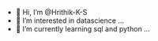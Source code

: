 - 👋 Hi, I’m @Hrithik-K-S
- 👀 I’m interested in datascience ...
- 🌱 I’m currently learning sql and python ...


<!---
Hrithik-K-S/Hrithik-K-S is a ✨ special ✨ repository because its `README.md` (this file) appears on your GitHub profile.
You can click the Preview link to take a look at your changes.
--->
